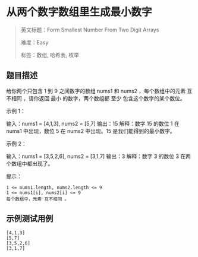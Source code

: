 # 从两个数字数组里生成最小数字

> 英文标题：Form Smallest Number From Two Digit Arrays
> 
> 难度：Easy
> 
> 标签：数组, 哈希表, 枚举
> 

## 题目描述

给你两个只包含 1 到 9 之间数字的数组 nums1 和 nums2 ，每个数组中的元素 互不相同 ，请你返回 最小 的数字，两个数组都 至少 包含这个数字的某个数位。
 

示例 1：

输入：nums1 = [4,1,3], nums2 = [5,7]
输出：15
解释：数字 15 的数位 1 在 nums1 中出现，数位 5 在 nums2 中出现。15 是我们能得到的最小数字。


示例 2：

输入：nums1 = [3,5,2,6], nums2 = [3,1,7]
输出：3
解释：数字 3 的数位 3 在两个数组中都出现了。


 

提示：


	1 <= nums1.length, nums2.length <= 9
	1 <= nums1[i], nums2[i] <= 9
	每个数组中，元素 互不相同 。

## 示例测试用例

```
[4,1,3]
[5,7]
[3,5,2,6]
[3,1,7]
```


